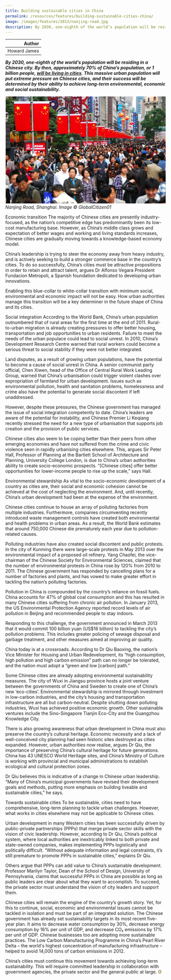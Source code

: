 ```yaml
---
title: Building sustainable cities in China
permalink: /resources/features/building-sustainable-cities-china/
image: /images/features/2013/nanjing-road.jpg
description: By 2030, one-eighth of the world’s population will be residing in a Chinese city. By then, approximately 70% of China’s population, or 1 billion people, will be living in cities. This massive urban population will put extreme pressure on Chinese cities, and their success will be determined by their ability to achieve long-term environmental, economic and social sustainability.
---
```


| Author |
|---:|
| Howard James |

***By 2030, one-eighth of the world’s population will be residing in a Chinese city. By then, approximately 70% of China’s population, or 1 billion people, [will be living in cities](http://news.xinhuanet.com/english/china/2012-04/03/c_131505592.htm). This massive urban population will put extreme pressure on Chinese cities, and their success will be determined by their ability to achieve long-term environmental, economic and social sustainability.***

![Nanjing Road, Shanghai.](/images/features/2013/nanjing-road.jpg/)*Nanjing Road, Shanghai. Image © GlobalCitizen01*

Economic transition
The majority of Chinese cities are presently industry-focused, as the nation’s competitive edge has predominantly been its low-cost manufacturing base. However, as China’s middle class grows and expectation of better wages and working and living standards increases, Chinese cities are gradually moving towards a knowledge-based economy model.

China’s leadership is trying to steer the economy away from heavy industry, and is actively seeking to build a stronger commerce base in the country’s cities. To do so successfully, China’s cities must be attractive propositions in order to retain and attract talent, argues Dr Alfonso Vegara President Fundacion Metropoli, a Spanish foundation dedicated to developing urban innovations.

Enabling this blue-collar to white-collar transition with minimum social, environmental and economic impact will not be easy. How urban authorities manage this transition will be a key determiner in the future shape of China and its cities.

Social integration
According to the World Bank, China’s urban population outnumbered that of rural areas for the first time at the end of 2011. Rural-to-urban migration is already creating pressures to offer better housing, transportation and job opportunities to urban residents. Failure to meet the needs of the urban populace could lead to social unrest. In 2010, China’s Development Research Centre warned that rural workers could become a serious threat to social stability if they were not better integrated.

Land disputes, as a result of growing urban populations, have the potential to become a cause of social unrest in China. A senior communist party official, Chen Xiwen, head of the Office of Central Rural Work Leading Group, warned that China’s urbanisation could trigger violent clashes over expropriation of farmland for urban development. Issues such as environmental pollution, health and sanitation problems, homelessness and crime also have the potential to generate social discontent if left unaddressed.

However, despite these pressures, the Chinese government has managed the issue of social integration competently to date. China’s leaders are aware of the potential for instability, and Chinese Premier Li Keqiang recently stressed the need for a new type of urbanisation that supports job creation and the provision of public services.

Chinese cities also seem to be coping better than their peers from other emerging economies and have not suffered from the crime and civic violence seen in rapidly urbanising cities elsewhere. This, argues Sir Peter Hall, Professor of Planning at the Bartlett School of Architecture and Planning, University College London, is due to China’s urban authorities ability to create socio-economic prospects. “[Chinese cities] offer better opportunities for lower-income people to rise up the scale,” says Hall.

Environmental stewardship
As vital to the socio-economic development of a country as cities are, their social and economic cohesion cannot be achieved at the cost of neglecting the environment. And, until recently, China’s urban development had been at the expense of the environment.

Chinese cities continue to house an array of polluting factories from multiple industries. Furthermore, companies circumventing recently introduced waste management controls have created both environmental and health problems in urban areas. As a result, the World Bank estimates that around 750,000 Chinese die prematurely each year due to pollution-related causes.

Polluting industries have also created social discontent and public protests. In the city of Kunming there were large-scale protests in May 2013 over the environmental impact of a proposed oil refinery. Yang Chaofei, the vice-chairman of the Chinese Society for Environmental Sciences, claimed that the number of environmental protests in China rose by 120% from 2010 to 2011. The Chinese government has responded by cancelling plans for a number of factories and plants, and has vowed to make greater effort in tackling the nation’s polluting factories.

Pollution in China is compounded by the country’s reliance on fossil fuels. China accounts for 47% of global coal consumption and this has resulted in many Chinese cities suffering from chronic air pollution. In January 2013, the US Environmental Protection Agency reported record levels of air pollution in Beijing and recommended people to stay indoors.

Responding to this challenge, the government announced in March 2013 that it would commit 100 billion yuan (US$16 billion) to tackling the city’s pollution problems. This includes greater policing of sewage disposal and garbage treatment, and other measures aimed at improving air quality.

China today is at a crossroads. According to Dr Qiu Baoxing, the nation’s Vice Minister for Housing and Urban Redevelopment, its “high consumption, high pollution and high carbon emission” path can no longer be tolerated, and the nation must adopt a “green and low [carbon] path.”

Some Chinese cities are already adopting environmental sustainability measures. The city of Wuxi in Jiangsu province hosts a joint venture between the governments of China and Sweden to create one of China’s new ‘eco-cities’. Environmental stewardship is mirrored through investment in low-carbon industries, and the city’s housing and transportation infrastructure are all but carbon-neutral. Despite shutting down polluting industries, Wuxi has achieved positive economic growth. Other sustainable ventures include the Sino-Singapore Tianjin Eco-City and the Guangzhou Knowledge City.

There is also growing awareness that urban development in China must also preserve the country’s cultural heritage. Economic necessity and a lack of well-conceived city planning had seen historic sites destroyed as cities expanded. However, urban authorities now realise, argues Dr Qiu, the importance of preserving China’s cultural heritage for future generations. China has 43 UNESCO World Heritage sites, and China’s Ministry of Culture is working with provincial and municipal administrations to establish ecological and cultural protection zones.

Dr Qiu believes this is indicative of a change in Chinese urban leadership. “Many of China’s municipal governments have revised their development goals and methods, putting more emphasis on building liveable and sustainable cities,” he says.

Towards sustainable cities
To be sustainable, cities need to have comprehensive, long-term planning to tackle urban challenges. However, what works in cities elsewhere may not be applicable to Chinese cities.

Urban development in many Western cities has been successfully driven by public-private partnerships (PPPs) that merge private sector skills with the vision of civic leadership. However, according to Dr Qiu, China’s political system, where local authorities are inextricably linked to both private and state-owned companies, makes implementing PPPs logistically and politically difficult. “Without adequate information and legal constraints, it’s still premature to promote PPPs in sustainable cities,” explains Dr Qiu.

Others argue that PPPs can add value to China’s sustainable development. Professor Marilyn Taylor, Dean of the School of Design, University of Pennsylvania, claims that successful PPPs in China are possible as long as public leaders are clear about what they want to accomplish. To succeed, the private sector must understand the vision of city leaders and support them.

Chinese cities will remain the engine of the country’s growth story. Yet, for this to continue, social, economic and environmental issues cannot be tackled in isolation and must be part of an integrated solution. The Chinese government has already set sustainability targets in its most recent five-year plan. It aims to decrease water consumption by 30%, decrease energy consumption by 16% per unit of GDP, and decrease CO₂ emissions by 17% per unit of GDP. Chinese businesses too are adopting more sustainable practices. The Low Carbon Manufacturing Programme in China’s Pearl River Delta – the world's highest concentration of manufacturing infrastructure – helped to avoid 14,000 tons of carbon emissions in 2012.

China’s cities must continue this movement towards achieving long-term sustainability. This will require committed leadership in collaboration with government agencies, the private sector and the general public at large. **<font color="#967942">O</font>**
